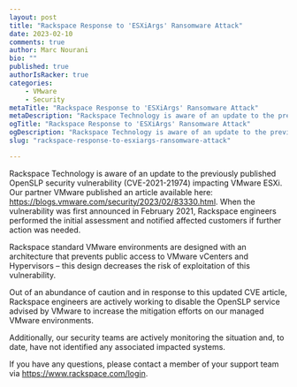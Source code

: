 ```yaml
---
layout: post
title: "Rackspace Response to 'ESXiArgs' Ransomware Attack"
date: 2023-02-10
comments: true
author: Marc Nourani
bio: ""
published: true
authorIsRacker: true
categories:
    - VMware
    - Security
metaTitle: "Rackspace Response to 'ESXiArgs' Ransomware Attack"
metaDescription: "Rackspace Technology is aware of an update to the previously published OpenSLP security vulnerability (CVE-2021-21974) impacting VMware ESXi. Our partner VMware published an article available here: https://blogs.vmware.com/security/2023/02/83330.html."
ogTitle: "Rackspace Response to 'ESXiArgs' Ransomware Attack"
ogDescription: "Rackspace Technology is aware of an update to the previously published OpenSLP security vulnerability (CVE-2021-21974) impacting VMware ESXi. Our partner VMware published an article available here: https://blogs.vmware.com/security/2023/02/83330.html."
slug: "rackspace-response-to-esxiargs-ransomware-attack"

---
```



Rackspace Technology is aware of an update to the previously published OpenSLP security vulnerability (CVE-2021-21974) impacting VMware ESXi. Our partner VMware published an article available here: https://blogs.vmware.com/security/2023/02/83330.html. When the vulnerability was first announced in February 2021, Rackspace engineers performed the initial assessment and notified affected customers if further action was needed.  

Rackspace standard VMware environments are designed with an architecture that prevents public access to VMware vCenters and Hypervisors – this design decreases the risk of exploitation of this vulnerability.   

Out of an abundance of caution and in response to this updated CVE article, Rackspace engineers are actively working to disable the OpenSLP service advised by VMware to increase the mitigation efforts on our managed VMware environments.  

Additionally, our security teams are actively monitoring the situation and, to date, have not identified any associated impacted systems. 

If you have any questions, please contact a member of your support team via https://www.rackspace.com/login. 
